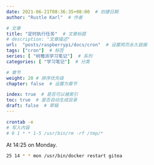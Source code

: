 ```yaml
---
date: 2021-06-21T08:36:35+08:00  # 创建日期
author: "Rustle Karl"  # 作者

# 文章
title: "定时执行任务"  # 文章标题
# description: "文章描述"
url:  "posts/raspberrypi/docs/cron"  # 设置网页永久链接
tags: ["cron"]  # 标签
series: [ "树莓派学习笔记"]  # 系列
categories: [ "学习笔记"]  # 分类

# 章节
weight: 20 # 排序优先级
chapter: false  # 设置为章节

index: true  # 是否可以被索引
toc: true  # 是否自动生成目录
draft: false  # 草稿
---
```


```bash
crontab -e
# 写入内容
# 0 1 * * 1-5 /usr/bin/rm -rf /tmp/*
```

At 14:25 on Monday.

```bash
25 14 * * mon /usr/bin/docker restart gitea
```

```bash

```

```bash

```
